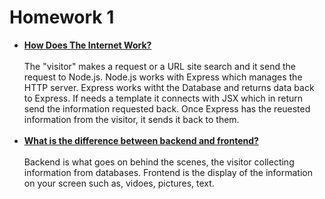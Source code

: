 # Homework 1
-  <u><strong>How Does The Internet Work?</strong></u> <br><br>
    The "visitor" makes a request or a URL site search and it send the request to Node.js. Node.js works with Express which manages the HTTP server. Express works witht the Database and returns data back to Express. If needs a template it connects with JSX which in return send the information requested back. Once Express has the reuested information from the visitor, it sends it back to them. <br><br>
- <u><strong>What is the difference between backend and frontend?</strong></u><br><br>
Backend is what goes on behind the scenes, the visitor collecting information from databases.
Frontend is the display of the information on your screen such as, vidoes, pictures, text.